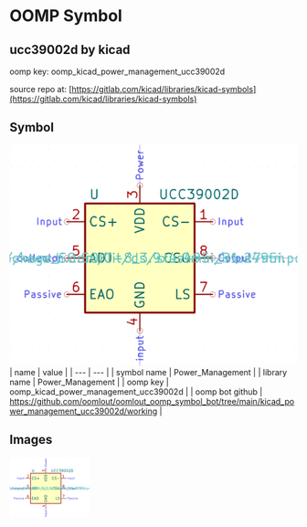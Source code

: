 # OOMP Symbol  
## ucc39002d  by kicad  
  
oomp key: oomp_kicad_power_management_ucc39002d  
  
source repo at: [https://gitlab.com/kicad/libraries/kicad-symbols](https://gitlab.com/kicad/libraries/kicad-symbols)  
## Symbol  
  
[![working.png](working_600.png)](working.png)  
| name | value | 
| --- | --- | 
| symbol name | Power_Management | 
| library name | Power_Management | 
| oomp key | oomp_kicad_power_management_ucc39002d | 
| oomp bot github | https://github.com/oomlout/oomlout_oomp_symbol_bot/tree/main/kicad_power_management_ucc39002d/working | 
## Images  
  
[![working.png](working_140.png)](working.png)  

